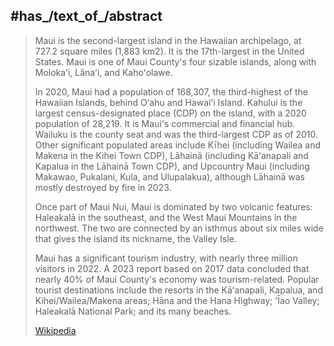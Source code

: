 
## #has_/text_of_/abstract 

> Maui is the second-largest island in the Hawaiian archipelago, at 727.2 square miles (1,883 km2). It is the 17th-largest in the United States. Maui is one of Maui County's four sizable islands, along with Molokaʻi, Lānaʻi, and Kahoʻolawe.
>
> In 2020, Maui had a population of 168,307, the third-highest of the Hawaiian Islands, behind Oʻahu and Hawaiʻi Island. Kahului is the largest census-designated place (CDP) on the island, with a 2020 population of 28,219. It is Maui's commercial and financial hub. Wailuku is the county seat and was the third-largest CDP as of 2010. Other significant populated areas include Kīhei (including Wailea and Makena in the Kihei Town CDP), Lāhainā (including Kāʻanapali and Kapalua in the Lāhainā Town CDP), and Upcountry Maui (including Makawao, Pukalani, Kula, and Ulupalakua), although Lāhainā was mostly destroyed by fire in 2023.
>
> Once part of Maui Nui, Maui is dominated by two volcanic features: Haleakalā in the southeast, and the West Maui Mountains in the northwest. The two are connected by an isthmus about six miles wide that gives the island its nickname, the Valley Isle.
>
> Maui has a significant tourism industry, with nearly three million visitors in 2022. A 2023 report based on 2017 data concluded that nearly 40% of Maui County's economy was tourism-related. Popular tourist destinations include the resorts in the Kāʻanapali, Kapalua, and Kihei/Wailea/Makena areas; Hāna and the Hana Highway; ʻĪao Valley; Haleakalā National Park; and its many beaches.
>
> [Wikipedia](https://en.wikipedia.org/wiki/Maui) 




